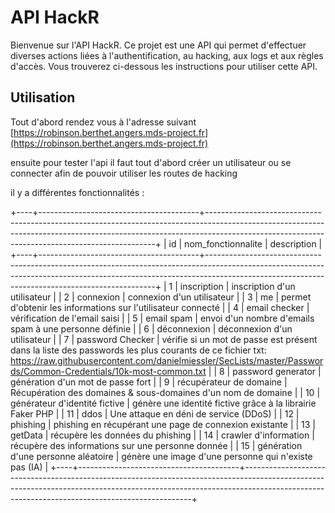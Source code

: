 # API HackR

Bienvenue sur l'API HackR. Ce projet est une API qui permet d'effectuer diverses actions liées à l'authentification, au hacking, aux logs et aux règles d'accès. Vous trouverez ci-dessous les instructions pour utiliser cette API.

## Utilisation

Tout d'abord rendez vous à l'adresse suivant [https://robinson.berthet.angers.mds-project.fr](https://robinson.berthet.angers.mds-project.fr)

ensuite pour tester l'api il faut tout d'abord créer un utilisateur ou se connecter afin de pouvoir utiliser les routes de hacking

il y a différentes fonctionnalités :

+----+----------------------------------------+-----------------------------------------------------------------------------------------------------------------------------------------------------------------------------------------------------------------------------+
| id | nom_fonctionnalite                     | description                                                                                                                                                                                                                 |
+----+----------------------------------------+-----------------------------------------------------------------------------------------------------------------------------------------------------------------------------------------------------------------------------+
|  1 | inscription                            | inscription d'un utilisateur                                                                                                                                                                                                |
|  2 | connexion                              | connexion d'un utilisateur                                                                                                                                                                                                  |
|  3 | me                                     | permet d'obtenir les informations sur l'utilisateur connecté                                                                                                                                                                |
|  4 | email checker                          | vérification de l'email saisi                                                                                                                                                                                               |
|  5 | email spam                             | envoi d'un nombre d'emails spam à une personne définie                                                                                                                                                                      |
|  6 | déconnexion                            | déconnexion d'un utilisateur                                                                                                                                                                                                |
|  7 | password Checker                       | vérifie si un mot de passe est présent dans la liste des passwords les plus courants de ce fichier txt: https://raw.githubusercontent.com/danielmiessler/SecLists/master/Passwords/Common-Credentials/10k-most-common.txt   |
|  8 | password generator                     | génération d'un mot de passe fort                                                                                                                                                                                           |
|  9 | récupérateur de domaine                | Récupération des domaines & sous-domaines d'un nom de domaine                                                                                                                                                               |
| 10 | générateur d'identité fictive          | génère une identité fictive grâce à la librairie Faker PHP                                                                                                                                                                  |
| 11 | ddos                                   | Une attaque en déni de service (DDoS)                                                                                                                                                                                       |
| 12 | phishing                               | phishing en récupérant une page de connexion existante                                                                                                                                                                      |
| 13 | getData                                | récupère les données du phishing                                                                                                                                                                                             |
| 14 | crawler d'information                  | récupère des informations sur une personne donnée                                                                                                                                                                           |
| 15 | génération d'une personne aléatoire    | génère une image d'une personne qui n'existe pas (IA)                                                                                                                                                                       |
+----+----------------------------------------+-----------------------------------------------------------------------------------------------------------------------------------------------------------------------------------------------------------------------------+
